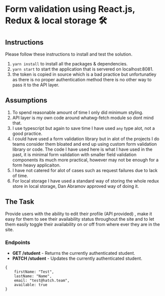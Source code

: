 # Form validation using React.js, Redux & local storage 🛠


## Instructions

Please follow these instructions to install and test the solution.

1. `yarn install` to install all the packages & dependencies.
2. `yarn start` to start the application that is servered on localhost:8081.
3. the token is copied in source which is a bad practice but unfortunatley as there is no proper authentication method there is no other way to pass it to the API layer.

## Assumptions

1. To spend reasonable amount of time I only did minimum styling.
2. API layer is my own code around whatwg-fetch module so dont mind that.
3. I use typescript but again to save time I have used `any` type alot, not a good practice.
4. I could have used a form validation library but in alot of the projects I do teams consider them bloated and end up using custom form validation library or code. The code I have used here is what I have used in the past, it is minimal form validation with smaller field validation components its much more practical, however may not be enough for a form heavy applicaiton.
5. I have not catered for alot of cases such as request failures due to lack of time.
6. For local storage I have used a standard way of storing the whole redux store in local storage, Dan Abramov approved way of doing it.

## The Task

Provide users with the ability to edit their profile (API provided) , make it easy for them to see their availability status throughout the site and to let them easily toggle their availability on or off from where ever they are in the site.


### Endpoints

* **GET /student** - Returns the currently authenticated student.
* **PATCH /student** - Updates the currently authenticated student.

```
{
    firstName: "Test",
    lastName: "Name",
    email: "test@hatch.team",
    available: true
}
```
